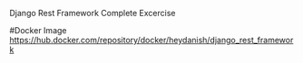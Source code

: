 Django Rest Framework Complete Excercise


#Docker Image
https://hub.docker.com/repository/docker/heydanish/django_rest_framework
